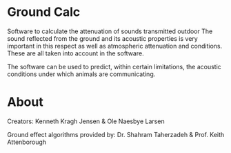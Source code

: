 # Ground Calc
Software to calculate the attenuation of sounds transmitted outdoor
The sound reflected from the ground and its acoustic properties is
very important in this respect as well as atmospheric attenuation and 
conditions. These are all taken into account in the software.

The software can be used to predict, within certain limitations,
the acoustic conditions under which animals are communicating.

# About
Creators:
Kenneth Kragh Jensen & Ole Naesbye Larsen

Ground effect algorithms provided by:
Dr. Shahram Taherzadeh & Prof. Keith Attenborough
